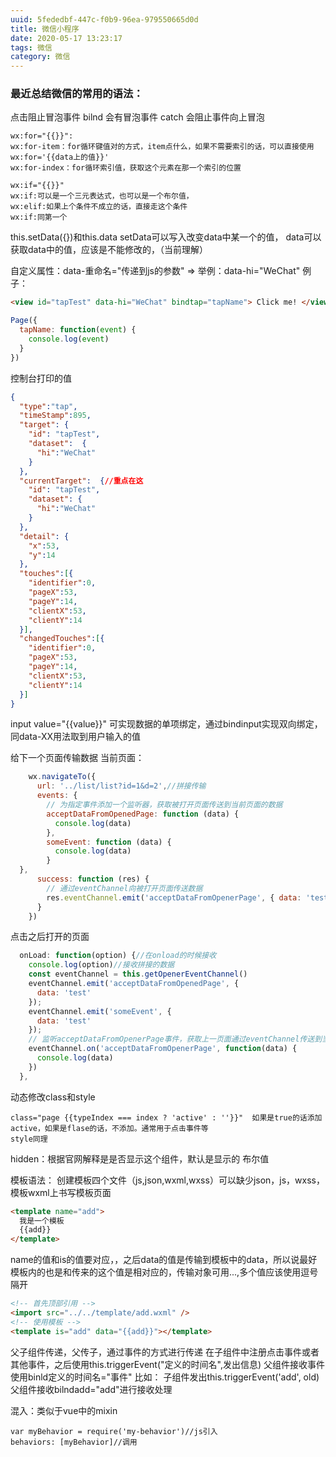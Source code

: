 ```yaml
---
uuid: 5fededbf-447c-f0b9-96ea-979550665d0d
title: 微信小程序
date: 2020-05-17 13:23:17
tags: 微信
category: 微信
---
```


### 最近总结微信的常用的语法：
点击阻止冒泡事件
bilnd 会有冒泡事件
catch 会阻止事件向上冒泡
```
wx:for="{{}}":
wx:for-item：for循环键值对的方式，item点什么，如果不需要索引的话，可以直接使用wx:for='{{data上的值}}'
wx:for-index：for循环索引值，获取这个元素在那一个索引的位置

wx:if="{{}}"
wx:if:可以是一个三元表达式，也可以是一个布尔值，
wx:elif:如果上个条件不成立的话，直接走这个条件
wx:if:同第一个
```
this.setData({})和this.data
setData可以写入改变data中某一个的值，
data可以获取data中的值，应该是不能修改的，（当前理解）

自定义属性：data-重命名="传递到js的参数" => 举例：data-hi="WeChat"
例子：
```html
<view id="tapTest" data-hi="WeChat" bindtap="tapName"> Click me! </view>
```

```js
Page({
  tapName: function(event) {
    console.log(event)
  }
})
```

控制台打印的值
```json
{
  "type":"tap",
  "timeStamp":895,
  "target": {
    "id": "tapTest",
    "dataset":  {
      "hi":"WeChat"
    }
  },
  "currentTarget":  {//重点在这
    "id": "tapTest",
    "dataset": {
      "hi":"WeChat"
    }
  },
  "detail": {
    "x":53,
    "y":14
  },
  "touches":[{
    "identifier":0,
    "pageX":53,
    "pageY":14,
    "clientX":53,
    "clientY":14
  }],
  "changedTouches":[{
    "identifier":0,
    "pageX":53,
    "pageY":14,
    "clientX":53,
    "clientY":14
  }]
}
```

input value="{{value}}"
可实现数据的单项绑定，通过bindinput实现双向绑定，同data-XX用法取到用户输入的值

给下一个页面传输数据
当前页面：
```js
    wx.navigateTo({
      url: '../list/list?id=1&d=2',//拼接传输
      events: {
        // 为指定事件添加一个监听器，获取被打开页面传送到当前页面的数据
        acceptDataFromOpenedPage: function (data) {
          console.log(data)
        },
        someEvent: function (data) {
          console.log(data)
        }
  },
      success: function (res) {
        // 通过eventChannel向被打开页面传送数据
        res.eventChannel.emit('acceptDataFromOpenerPage', { data: 'test' })
      }
    })
```

点击之后打开的页面
```js
  onLoad: function(option) {//在onload的时候接收
    console.log(option)//接收拼接的数据
    const eventChannel = this.getOpenerEventChannel()
    eventChannel.emit('acceptDataFromOpenedPage', {
      data: 'test'
    });
    eventChannel.emit('someEvent', {
      data: 'test'
    });
    // 监听acceptDataFromOpenerPage事件，获取上一页面通过eventChannel传送到当前页面的数据
    eventChannel.on('acceptDataFromOpenerPage', function(data) {
      console.log(data)
    })
  },
```

动态修改class和style
```
class="page {{typeIndex === index ? 'active' : ''}}"  如果是true的话添加active，如果是flase的话，不添加。通常用于点击事件等
style同理
```

hidden：根据官网解释是是否显示这个组件，默认是显示的  布尔值

模板语法：
创建模板四个文件（js,json,wxml,wxss）可以缺少json，js，wxss，模板wxml上书写模板页面
```html
<template name="add">
  我是一个模板
  {{add}}
</template>
```

name的值和is的值要对应，，之后data的值是传输到模板中的data，所以说最好模板内的也是和传来的这个值是相对应的，传输对象可用...,多个值应该使用逗号隔开
```html
<!-- 首先顶部引用 -->
<import src="../../template/add.wxml" />
<!-- 使用模板 -->
<template is="add" data="{{add}}"></template>
```

父子组件传递，父传子，通过事件的方式进行传递
在子组件中注册点击事件或者其他事件，之后使用this.triggerEvent("定义的时间名",发出信息)
父组件接收事件使用binld定义的时间名="事件"
比如：
子组件发出this.triggerEvent('add', old)
父组件接收bilndadd="add"进行接收处理

混入：类似于vue中的mixin
```
var myBehavior = require('my-behavior')//js引入
behaviors: [myBehavior]//调用
```